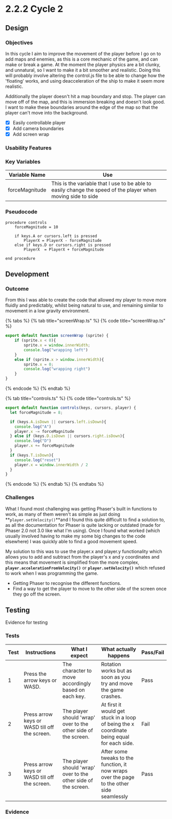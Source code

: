 # 2.2.2 Cycle 2

## Design

### Objectives

In this cycle I aim to improve the movement of the player before I go on to add maps and enemies, as this is a core mechanic of the game, and can make or break a game. At the moment the player physics are a bit clunky, and unnatural, so I want to make it a bit smoother and realistic. Doing this will probably involve altering the control.js file to be able to change how the 'floating' works, and using deacceleration of the ship to make it seem more realistic.&#x20;

Additionally the player doesn't hit a map boundary and stop. The player can move off of the map, and this is immersion breaking and doesn't look good. I want to make these boundaries around the edge of the map so that the player can't move into the background.

* [x] Easily controllable player
* [x] Add camera boundaries
* [x] Add screen wrap

### Usability Features

### Key Variables

| Variable Name  | Use                                                                                                          |
| -------------- | ------------------------------------------------------------------------------------------------------------ |
| forceMagnitude | This is the variable that I use to be able to easily change the speed of the player when moving side to side |

### Pseudocode

```
procedure controls
    forceMagnitude = 10
  
    if keys.A or cursors.left is pressed
        PlayerX = PlayerX - forceMagnitude
    else if keys.D or cursors.right is pressed
        PlayerX  = PlayerX + forceMagnitude
    
end procedure
```

## Development

### Outcome

From this I was able to create the code that allowed my player to move more fluidly and predictably, whilst being natural to use, and remaining similar to movement in a low gravity environment.&#x20;

{% tabs %}
{% tab title="screenWrap.ts" %}
{% code title="screenWrap.ts" %}
```typescript
export default function screenWrap (sprite) { 
    if (sprite.x < 0){
        sprite.x = window.innerWidth;
        console.log("wrapping left")
    }
    else if (sprite.x > window.innerWidth){
        sprite.x = 0;
        console.log("wrapping right")
    }
}
```
{% endcode %}
{% endtab %}

{% tab title="controls.ts" %}
{% code title="controls.ts" %}
```typescript
export default function controls(keys, cursors, player) {
  let forceMagnitude = 8;

  if (keys.A.isDown || cursors.left.isDown){
    console.log("A")
    player.x -= forceMagnitude
  } else if (keys.D.isDown || cursors.right.isDown){
    console.log("D")
    player.x += forceMagnitude
  }
  if (keys.T.isDown){
    console.log("reset")
    player.x = window.innerWidth / 2
  }
}
```
{% endcode %}
{% endtab %}
{% endtabs %}

### Challenges

What I found most challenging was getting Phaser's built in functions to work, as many of them weren't as simple as just doing **`player.setVelocity()`**and I found this quite difficult to find a solution to, as all the documentation for Phaser is quite lacking or outdated (made for Phaser 2.0 not 3.0 like what I'm using). Once I found what worked (which usually involved having to make my some big changes to the code elsewhere) I was quickly able to find a good movement speed.&#x20;

My solution to this was to use the player.x and player.y functionality which allows you to add and subtract from the player's x and y coordinates and this means that movement is simplified from the more complex, **`player.accelerationFromVelocity()`** or **`player.setVelocity()`** which refused to work when I was programming the game.&#x20;

* Getting Phaser to recognise the different functions.
* Find a way to get the player to move to the other side of the screen once they go off the screen.

## Testing

Evidence for testing

### Tests

| Test | Instructions                                  | What I expect                                                  | What actually happens                                                                       | Pass/Fail |
| ---- | --------------------------------------------- | -------------------------------------------------------------- | ------------------------------------------------------------------------------------------- | --------- |
| 1    | Press the arrow keys or WASD.                 | The character to move accordingly based on each key.           | Rotation works but as soon as you try and move the game crashes.                            | Pass      |
| 2    | Press arrow keys or WASD till off the screen. | The player should 'wrap' over to the other side of the screen. | At first it would get stuck in a loop of being the x coordinate being equal for each side.  | Fail      |
| 3    | Press arrow keys or WASD till off the screen. | The player should 'wrap' over to the other side of the screen. | After some tweaks to the function, it now wraps over the page to the other side seamlessly  | Pass      |

### Evidence

